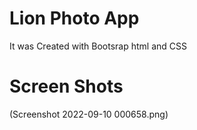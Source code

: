# Lion Photo App
It was Created with Bootsrap html and CSS

# Screen Shots 
(Screenshot 2022-09-10 000658.png)
